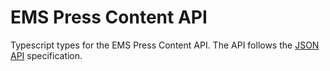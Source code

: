 # EMS Press Content API

Typescript types for the EMS Press Content API. The API follows the [JSON API](https://jsonapi.org/) specification.
